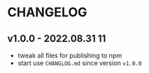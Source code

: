 # CHANGELOG

## v1.0.0 - 2022.08.31 11
* tweak all files for publishing to npm
* start use `CHANGLOG.md` since version `v1.0.0`
